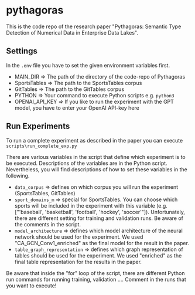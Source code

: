 # pythagoras
This is the code repo of the research paper "Pythagoras: Semantic Type Detection of Numerical Data in Enterprise Data Lakes".

## Settings
In the `.env` file you have to set the given environment variables first. 
- MAIN_DIR => The path of the directory of the code-repo of Pythagoras
- SportsTables => The path to the SportsTables corpus
- GitTables => The path to the GitTables corpus
- PYTHON => Your command to execute Python scripts e.g. `python3`
- OPENAI_API_KEY => If you like to run the experiment with the GPT model, you have to enter your OpenAI API-key here   

## Run Experiments
To run a complete experiment as described in the paper you can execute 
`scripts\run_complete_exp.py`

There are various variables in the script that define which experiment is to be executed.
Descriptions of the variables are in the Python script. Nevertheless, you will find descriptions of how to set these variables in the following.
- `data_corpus` => defines on which corpus you will run the experiment (SportsTables, GitTables)
- `sport_domains_m` => special for SportsTables. You can choose which sports will be included in the experiment with this variable (e.g. ["'baseball', 'basketball', 'football', 'hockey', 'soccer'"]). Unfortunately, there are different setting for training and validation runs. Be aware of the comments in the script.
- `model_architecture` => defines which model architecture of the neural network should be used for the experiment. We used "CA_GCN_Conv1_enriched" as the final model for the result in the paper.
- `table_graph_representation` => defines which graph representation of tables should be used for the experiment. We used "enriched" as the final table representation for the results in the paper.

Be aware that inside the "for" loop of the script, there are different Python run commands for running training, validation ....
Comment in the runs that you want to execute!




